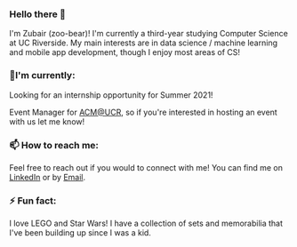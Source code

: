 ### Hello there 👋

I'm Zubair (zoo-bear)! I'm currently a third-year studying Computer Science at UC Riverside. My main interests are in data science / machine learning and mobile app development, though I enjoy most areas of CS! 

### 🌱I'm currently:
Looking for an internship opportunity for Summer 2021!

Event Manager for [ACM@UCR](https://acmucr.org/), so if you're interested in hosting an event with us let me know!

### 📫 How to reach me:
Feel free to reach out if you would to connect with me! You can find me on [LinkedIn](https://www.linkedin.com/in/zubair-qazi/) or by [Email](mailto:zqazi004@ucr.edu).

### ⚡ Fun fact:
I love LEGO and Star Wars! I have a collection of sets and memorabilia that I've been building up since I was a kid.

<!--
**ZubairQazi/ZubairQazi** is a ✨ _special_ ✨ repository because its `README.md` (this file) appears on your GitHub profile.

Here are some ideas to get you started:

- 🔭 I’m currently working on ...
- 🌱 I’m currently learning ...
- 👯 I’m looking to collaborate on ...
- 🤔 I’m looking for help with ...
- 💬 Ask me about ...
- 📫 How to reach me: ...
- 😄 Pronouns: ...
- ⚡ Fun fact: ...
-->
